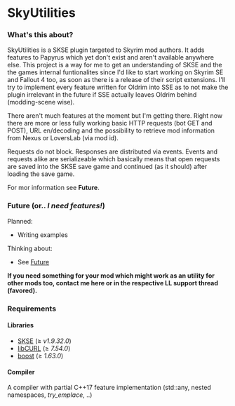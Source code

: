 # SkyUtilities

### What's this about?

SkyUtilities is a SKSE plugin targeted to Skyrim mod authors. It adds features to Papyrus which yet don't exist and aren't available anywhere else. 
This project is a way for me to get an understanding of SKSE and the the games internal funtionalites since I'd like to start working on Skyrim SE and Fallout 4 too, as soon as there is a release of their script extensions. I'll try to implement every feature written for Oldrim into SSE as to not make the plugin irrelevant in the future if SSE actually leaves Oldrim behind (modding-scene wise).

There aren't much features at the moment but I'm getting there. Right now there are more or less fully working basic HTTP requests (bot GET and POST), URL en/decoding and the possibility to retrieve mod information from Nexus or LoversLab (via mod id). 

Requests do not block. Responses are distributed via events. Events and requests alike are serializeable which basically means that open requests are saved into the SKSE save game and continued (as it should) after loading the save game.

For mor information see **Future**.

### Future (or.. *I need features!*)

Planned:
+ Writing examples

Thinking about:
+ See [Future][repo_future_link]

**If you need something for your mod which might work as an utility for other mods too, contact me here or in the respective LL support thread (favored).**

### Requirements

#### Libraries

+ [SKSE][site_skse] (≥ *v1.9.32.0*)
+ [libCURL][site_curl] (≥ *7.54.0*)
+ [boost][site_boost] (≥ *1.63.0*)

#### Compiler

A compiler with partial C++17 feature implementation (std::any, nested namespaces, *try_emplace*, ..)

[site_skse]: http://skse.silverlock.org
[site_curl]: https://curl.haxx.se/
[site_boost]: http://www.boost.org
[repo_future_link]: https://github.com/sereni-ty/SkyUtilities/blob/master/Future.md#thoughts
